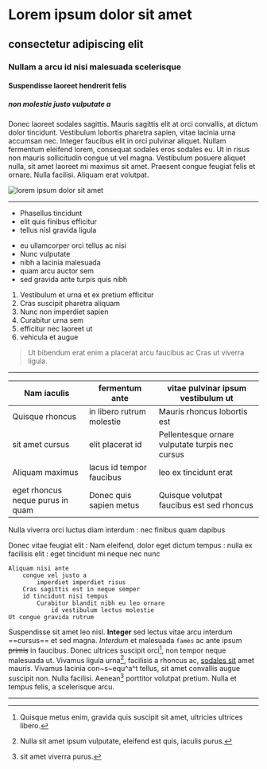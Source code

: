 # Lorem ipsum dolor sit amet

## consectetur adipiscing elit

### Nullam a arcu id nisi malesuada scelerisque

#### Suspendisse laoreet hendrerit felis

##### non molestie justo vulputate a

Donec laoreet sodales sagittis. Mauris sagittis elit at orci convallis, at dictum dolor tincidunt. Vestibulum lobortis pharetra sapien, vitae lacinia urna accumsan nec. Integer faucibus elit in orci pulvinar aliquet. Nullam fermentum eleifend lorem, consequat sodales eros sodales eu. Ut in risus non mauris sollicitudin congue ut vel magna. Vestibulum posuere aliquet nulla, sit amet laoreet mi maximus sit amet. Praesent congue feugiat felis et ornare. Nulla facilisi. Aliquam erat volutpat.

![](https://www.onlineprinters.at/magazin/wp-content/uploads/2019/06/Beitragsbild_lorem-ipsum-2.jpg "lorem ipsum dolor sit amet")

---

- Phasellus tincidunt
- elit quis finibus efficitur
- tellus nisl gravida ligula

* eu ullamcorper orci tellus ac nisi
* Nunc vulputate
* nibh a lacinia malesuada
* quam arcu auctor sem
* sed gravida ante turpis quis nibh

1. Vestibulum et urna et ex pretium efficitur
2. Cras suscipit pharetra aliquam
3. Nunc non imperdiet sapien
4. Curabitur urna sem
5. efficitur nec laoreet ut
6. vehicula et augue

> Ut bibendum erat enim
a placerat arcu faucibus ac
Cras ut viverra ligula.

---

| Nam iaculis | fermentum ante | vitae pulvinar ipsum vestibulum ut |
| ----------- | -------------- | ---------------------------------- |
| Quisque rhoncus | in libero rutrum molestie | Mauris rhoncus lobortis est |
| sit amet cursus |  elit placerat id | Pellentesque ornare vulputate turpis nec cursus |
| Aliquam maximus | lacus id tempor faucibus | leo ex tincidunt erat |
| eget rhoncus neque purus in quam | Donec quis sapien metus | Quisque volutpat faucibus est sed rhoncus |

Nulla viverra orci luctus diam interdum
: nec finibus quam dapibus

Donec vitae feugiat elit
: Nam eleifend, dolor eget dictum tempus
: nulla ex facilisis elit
: eget tincidunt mi neque nec nunc

```
Aliquam nisi ante
    congue vel justo a
        imperdiet imperdiet risus
    Cras sagittis est in neque semper
    id tincidunt nisi tempus
        Curabitur blandit nibh eu leo ornare
            id vestibulum lectus molestie
Ut congue gravida rutrum
```

Suspendisse sit amet leo nisl. **Integer** sed lectus vitae arcu interdum ==cursus== et sed magna. *Interdum* et malesuada `fames` ac ante ipsum ~~primis~~ in faucibus. Donec ultrices suscipit orci[^1], non tempor neque malesuada ut. Vivamus ligula urna[^2], facilisis a rhoncus ac, [sodales sit](https://www.google.com) amet mauris. Vivamus lacinia con~s~equ^a^t tellus, sit amet convallis augue suscipit non. Nulla facilisi. Aenean[^Donec] porttitor volutpat pretium. Nulla et tempus felis, a scelerisque arcu.

---

[^1]: Quisque metus enim, gravida quis suscipit sit amet, ultricies ultrices libero.
[^2]: Nulla sit amet ipsum vulputate, eleifend est quis, iaculis purus.
[^Donec]: sit amet viverra purus.
